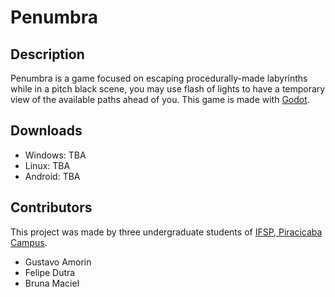 # Penumbra

## Description
Penumbra is a game focused on escaping procedurally-made labyrinths while in a pitch black scene, you may use flash of lights to have a temporary view of the available paths ahead of you.
This game is made with [Godot](https://godotengine.org/).

## Downloads
 - Windows: TBA
 - Linux: TBA
 - Android: TBA

 ## Contributors
 This project was made by three undergraduate students of [IFSP, Piracicaba Campus](https://prc.ifsp.edu.br/).
 - Gustavo Amorin
 - Felipe Dutra
 - Bruna Maciel
